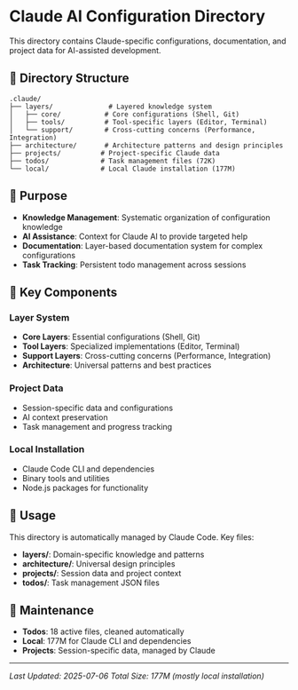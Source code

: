 # Claude AI Configuration Directory

This directory contains Claude-specific configurations, documentation, and project data for AI-assisted development.

## 📁 Directory Structure

```
.claude/
├── layers/              # Layered knowledge system
│   ├── core/           # Core configurations (Shell, Git)
│   ├── tools/          # Tool-specific layers (Editor, Terminal)
│   └── support/        # Cross-cutting concerns (Performance, Integration)
├── architecture/       # Architecture patterns and design principles
├── projects/          # Project-specific Claude data
├── todos/             # Task management files (72K)
└── local/             # Local Claude installation (177M)
```

## 🎯 Purpose

- **Knowledge Management**: Systematic organization of configuration knowledge
- **AI Assistance**: Context for Claude AI to provide targeted help
- **Documentation**: Layer-based documentation system for complex configurations
- **Task Tracking**: Persistent todo management across sessions

## 🔧 Key Components

### Layer System

- **Core Layers**: Essential configurations (Shell, Git)
- **Tool Layers**: Specialized implementations (Editor, Terminal)
- **Support Layers**: Cross-cutting concerns (Performance, Integration)
- **Architecture**: Universal patterns and best practices

### Project Data

- Session-specific data and configurations
- AI context preservation
- Task management and progress tracking

### Local Installation

- Claude Code CLI and dependencies
- Binary tools and utilities
- Node.js packages for functionality

## 🚀 Usage

This directory is automatically managed by Claude Code. Key files:

- **layers/**: Domain-specific knowledge and patterns
- **architecture/**: Universal design principles
- **projects/**: Session data and project context
- **todos/**: Task management JSON files

## 🧹 Maintenance

- **Todos**: 18 active files, cleaned automatically
- **Local**: 177M for Claude CLI and dependencies
- **Projects**: Session-specific data, managed by Claude

---

_Last Updated: 2025-07-06_
_Total Size: 177M (mostly local installation)_
